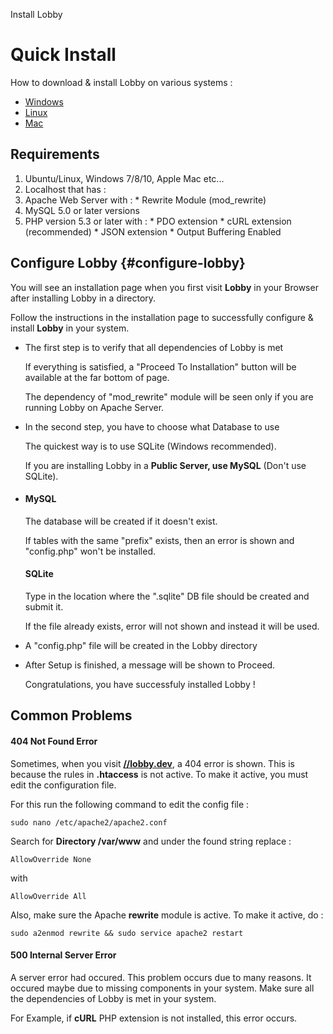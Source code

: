 Install Lobby

# Quick Install

How to download & install Lobby on various systems :

* [Windows](/docs/quick/windows)
* [Linux](/docs/quick/linux)
* [Mac](/docs/quick/mac)

## Requirements

1. Ubuntu/Linux, Windows 7/8/10, Apple Mac etc...
2. Localhost that has :
  1. Apache Web Server with :
    * Rewrite Module (mod_rewrite)
  2. MySQL 5.0 or later versions
  3. PHP version 5.3 or later with :
    * PDO extension
    * cURL extension (recommended)
    * JSON extension
    * Output Buffering Enabled

## Configure Lobby {#configure-lobby}

You will see an installation page when you first visit **Lobby** in your Browser after installing Lobby in a directory.

Follow the instructions in the installation page to successfully configure & install **Lobby** in your system.

* The first step is to verify that all dependencies of Lobby is met

  If everything is satisfied, a "Proceed To Installation" button will be available at the far bottom of page.
  
  The dependency of "mod_rewrite" module will be seen only if you are running Lobby on Apache Server.
  
* In the second step, you have to choose what Database to use

  The quickest way is to use SQLite (Windows recommended).
  
  If you are installing Lobby in a **Public Server, use MySQL** (Don't use SQLite).
  
* #### MySQL
  
  The database will be created if it doesn't exist.
  
  If tables with the same "prefix" exists, then an error is shown and "config.php" won't be installed.
  
  #### SQLite
  Type in the location where the ".sqlite" DB file should be created and submit it.
  
  If the file already exists, error will not shown and instead it will be used.
  
* A "config.php" file will be created in the Lobby directory

* After Setup is finished, a message will be shown to Proceed.

  Congratulations, you have successfuly installed Lobby !

## Common Problems

#### 404 Not Found Error

Sometimes, when you visit **[//lobby.dev](//lobby.dev)**, a 404 error is shown. This is because the rules in **.htaccess** is not active. To make it active, you must edit the configuration file.

For this run the following command to edit the config file :

```
sudo nano /etc/apache2/apache2.conf
```
Search for **Directory /var/www** and under the found string replace :

```
AllowOverride None
```
with

```
AllowOverride All
```

Also, make sure the Apache **rewrite** module is active. To make it active, do : 
```
sudo a2enmod rewrite && sudo service apache2 restart
```

#### 500 Internal Server Error

A server error had occured. This problem occurs due to many reasons. It occured maybe due to missing components in your system. Make sure all the dependencies of Lobby is met in your system.

For Example, if **cURL** PHP extension is not installed, this error occurs.
